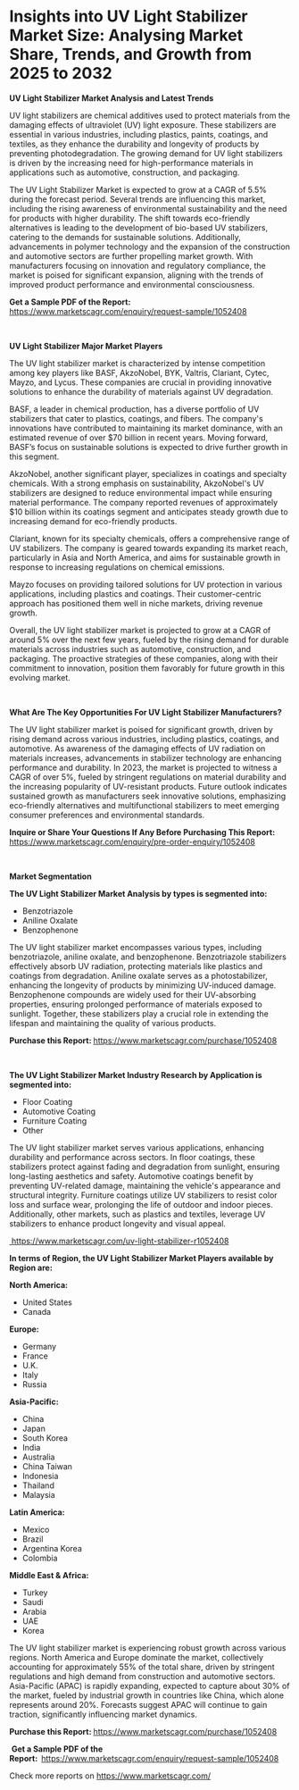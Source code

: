 <p><h1>Insights into UV Light Stabilizer Market Size: Analysing Market Share, Trends, and Growth from 2025 to 2032</h1></p><p><strong>UV Light Stabilizer Market Analysis and Latest Trends</strong></p>
<p><p>UV light stabilizers are chemical additives used to protect materials from the damaging effects of ultraviolet (UV) light exposure. These stabilizers are essential in various industries, including plastics, paints, coatings, and textiles, as they enhance the durability and longevity of products by preventing photodegradation. The growing demand for UV light stabilizers is driven by the increasing need for high-performance materials in applications such as automotive, construction, and packaging.</p><p>The UV Light Stabilizer Market is expected to grow at a CAGR of 5.5% during the forecast period. Several trends are influencing this market, including the rising awareness of environmental sustainability and the need for products with higher durability. The shift towards eco-friendly alternatives is leading to the development of bio-based UV stabilizers, catering to the demands for sustainable solutions. Additionally, advancements in polymer technology and the expansion of the construction and automotive sectors are further propelling market growth. With manufacturers focusing on innovation and regulatory compliance, the market is poised for significant expansion, aligning with the trends of improved product performance and environmental consciousness.</p></p>
<p><strong>Get a Sample PDF of the Report:&nbsp;</strong> <a href="https://www.marketscagr.com/enquiry/request-sample/1052408?utm_campaign=1126&utm_medium=2&utm_source=Github&utm_content=ia&utm_term=30012025&utm_id=uv-light-stabilizer">https://www.marketscagr.com/enquiry/request-sample/1052408</a></p>
<p>&nbsp;</p>
<p><strong>UV Light Stabilizer Major Market Players</strong></p>
<p><p>The UV light stabilizer market is characterized by intense competition among key players like BASF, AkzoNobel, BYK, Valtris, Clariant, Cytec, Mayzo, and Lycus. These companies are crucial in providing innovative solutions to enhance the durability of materials against UV degradation.</p><p>BASF, a leader in chemical production, has a diverse portfolio of UV stabilizers that cater to plastics, coatings, and fibers. The company's innovations have contributed to maintaining its market dominance, with an estimated revenue of over $70 billion in recent years. Moving forward, BASF’s focus on sustainable solutions is expected to drive further growth in this segment.</p><p>AkzoNobel, another significant player, specializes in coatings and specialty chemicals. With a strong emphasis on sustainability, AkzoNobel's UV stabilizers are designed to reduce environmental impact while ensuring material performance. The company reported revenues of approximately $10 billion within its coatings segment and anticipates steady growth due to increasing demand for eco-friendly products.</p><p>Clariant, known for its specialty chemicals, offers a comprehensive range of UV stabilizers. The company is geared towards expanding its market reach, particularly in Asia and North America, and aims for sustainable growth in response to increasing regulations on chemical emissions.</p><p>Mayzo focuses on providing tailored solutions for UV protection in various applications, including plastics and coatings. Their customer-centric approach has positioned them well in niche markets, driving revenue growth.</p><p>Overall, the UV light stabilizer market is projected to grow at a CAGR of around 5% over the next few years, fueled by the rising demand for durable materials across industries such as automotive, construction, and packaging. The proactive strategies of these companies, along with their commitment to innovation, position them favorably for future growth in this evolving market.</p></p>
<p>&nbsp;</p>
<p><strong>What Are The Key Opportunities For UV Light Stabilizer Manufacturers?</strong></p>
<p><p>The UV light stabilizer market is poised for significant growth, driven by rising demand across various industries, including plastics, coatings, and automotive. As awareness of the damaging effects of UV radiation on materials increases, advancements in stabilizer technology are enhancing performance and durability. In 2023, the market is projected to witness a CAGR of over 5%, fueled by stringent regulations on material durability and the increasing popularity of UV-resistant products. Future outlook indicates sustained growth as manufacturers seek innovative solutions, emphasizing eco-friendly alternatives and multifunctional stabilizers to meet emerging consumer preferences and environmental standards.</p></p>
<p><strong>Inquire or Share Your Questions If Any Before Purchasing This Report:</strong> <a href="https://www.marketscagr.com/enquiry/pre-order-enquiry/1052408?utm_campaign=1126&utm_medium=2&utm_source=Github&utm_content=ia&utm_term=30012025&utm_id=uv-light-stabilizer">https://www.marketscagr.com/enquiry/pre-order-enquiry/1052408</a></p>
<p>&nbsp;</p>
<p><strong>Market Segmentation</strong></p>
<p><strong>The UV Light Stabilizer Market Analysis by types is segmented into:</strong></p>
<p><ul><li>Benzotriazole</li><li>Aniline Oxalate</li><li>Benzophenone</li></ul></p>
<p><p>The UV light stabilizer market encompasses various types, including benzotriazole, aniline oxalate, and benzophenone. Benzotriazole stabilizers effectively absorb UV radiation, protecting materials like plastics and coatings from degradation. Aniline oxalate serves as a photostabilizer, enhancing the longevity of products by minimizing UV-induced damage. Benzophenone compounds are widely used for their UV-absorbing properties, ensuring prolonged performance of materials exposed to sunlight. Together, these stabilizers play a crucial role in extending the lifespan and maintaining the quality of various products.</p></p>
<p><strong>Purchase this Report:&nbsp;</strong><a href="https://www.marketscagr.com/purchase/1052408?utm_campaign=1126&utm_medium=2&utm_source=Github&utm_content=ia&utm_term=30012025&utm_id=uv-light-stabilizer">https://www.marketscagr.com/purchase/1052408</a></p>
<p>&nbsp;</p>
<p><strong>The UV Light Stabilizer Market Industry Research by Application is segmented into:</strong></p>
<p><ul><li>Floor Coating</li><li>Automotive Coating</li><li>Furniture Coating</li><li>Other</li></ul></p>
<p><p>The UV light stabilizer market serves various applications, enhancing durability and performance across sectors. In floor coatings, these stabilizers protect against fading and degradation from sunlight, ensuring long-lasting aesthetics and safety. Automotive coatings benefit by preventing UV-related damage, maintaining the vehicle's appearance and structural integrity. Furniture coatings utilize UV stabilizers to resist color loss and surface wear, prolonging the life of outdoor and indoor pieces. Additionally, other markets, such as plastics and textiles, leverage UV stabilizers to enhance product longevity and visual appeal.</p></p>
<p><a href="https://www.marketscagr.com/uv-light-stabilizer-r1052408?utm_campaign=1126&utm_medium=2&utm_source=Github&utm_content=ia&utm_term=30012025&utm_id=uv-light-stabilizer">&nbsp;https://www.marketscagr.com/uv-light-stabilizer-r1052408</a></p>
<p><strong>In terms of Region, the UV Light Stabilizer Market Players available by Region are:</strong></p>
<p>
    <p> <strong> North America: </strong>
        <ul>
            <li>United States</li>
            <li>Canada</li>
        </ul>
        </p> 
    <p> <strong> Europe: </strong>
        <ul>
            <li>Germany</li>
            <li>France</li>
            <li>U.K.</li>
            <li>Italy</li>
            <li>Russia</li>
        </ul>
        </p> 
    <p> <strong> Asia-Pacific: </strong>
        <ul>
            <li>China</li>
            <li>Japan</li>
            <li>South Korea</li>
            <li>India</li>
            <li>Australia</li>
            <li>China Taiwan</li>
            <li>Indonesia</li>
            <li>Thailand</li>
            <li>Malaysia</li>
        </ul>
        </p> 
    <p> <strong> Latin America: </strong>
        <ul>
            <li>Mexico</li>
            <li>Brazil</li>
            <li>Argentina Korea</li>
            <li>Colombia</li>
        </ul>
        </p> 
    <p> <strong> Middle East & Africa: </strong>
        <ul>
            <li>Turkey</li>
            <li>Saudi</li>
            <li>Arabia</li>
            <li>UAE</li>
            <li>Korea</li>
        </ul>
    </p>
    </p>
<p><p>The UV light stabilizer market is experiencing robust growth across various regions. North America and Europe dominate the market, collectively accounting for approximately 55% of the total share, driven by stringent regulations and high demand from construction and automotive sectors. Asia-Pacific (APAC) is rapidly expanding, expected to capture about 30% of the market, fueled by industrial growth in countries like China, which alone represents around 20%. Forecasts suggest APAC will continue to gain traction, significantly influencing market dynamics.</p></p>
<p><strong>Purchase this Report: </strong><a href="https://www.marketscagr.com/purchase/1052408?utm_campaign=1126&utm_medium=2&utm_source=Github&utm_content=ia&utm_term=30012025&utm_id=uv-light-stabilizer">https://www.marketscagr.com/purchase/1052408</a></p>
<p>&nbsp;<strong>Get a Sample PDF of the Report:&nbsp;&nbsp;</strong><a href="https://www.marketscagr.com/enquiry/request-sample/1052408?utm_campaign=1126&utm_medium=2&utm_source=Github&utm_content=ia&utm_term=30012025&utm_id=uv-light-stabilizer">https://www.marketscagr.com/enquiry/request-sample/1052408</a></p>
<p><strong></strong></p>
<p>Check more reports on <a href="https://www.marketscagr.com/?utm_campaign=1126&utm_medium=2&utm_source=Github&utm_content=ia&utm_term=30012025&utm_id=uv-light-stabilizer">https://www.marketscagr.com/</a></p>